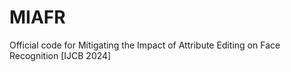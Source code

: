 # MIAFR
Official code for Mitigating the Impact of Attribute Editing on Face Recognition [IJCB 2024]
